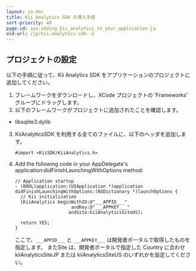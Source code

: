 ```yaml
---
layout: ja-doc
title: Kii Analytics SDK の導入手順
sort-priority: 40
page-id: ios-adding_kii_analytics_to_your_application-ja
old-url: /jp/kii-analytics-sdk--2
---
```

## プロジェクトの設定

以下の手順に従って、Kii Analytics SDK をアプリケーションのプロジェクトに追加してください。

1.  フレームワークをダウンロードし、XCode プロジェクトの 'Frameworks' グループにドラッグします。
2.  以下のフレームワークがプロジェクトに追加されたことを確認します。
  *   libsqlite3.dylib
3.  KiiAnalyticsSDK を利用する全てのファイルに、以下のヘッダを追加します。

    ```objc
    #import <KiiSDK/KiiAnalytics.h>
    ```

4.  Add the following code in your AppDelegate's application:didFinishLaunchingWithOptions method:

    ```objc
    // Application startup
    - (BOOL)application:(UIApplication *)application didFinishLaunchingWithOptions:(NSDictionary *)launchOptions {
      // Kii initialization
      [KiiAnalytics beginWithID:@"___APPID___" 
                         andKey:@"___APPKEY___" 
                        andSite:kiiAnalyticsSiteUS];

      return YES;
    }
    ```


    ここで、`___APPID___` と `___APPKEY___` は開発者ポータルで取得したものを指定します。
またSite は、開発者ポータルで指定した Country に合わせ kiiAnalyticsSiteJP または kiiAnalyticsSiteUS のいずれかを設定してください。
